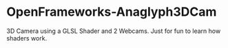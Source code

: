 OpenFrameworks-Anaglyph3DCam
============================

3D Camera using a GLSL Shader and 2 Webcams. Just for fun to learn how shaders work.

